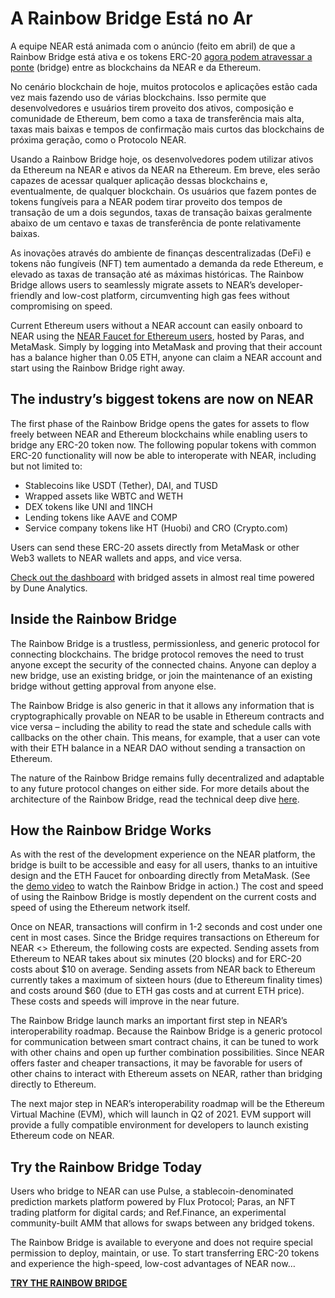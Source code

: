 # A Rainbow Bridge Está no Ar

A equipe NEAR está animada com o anúncio (feito em abril) de que a Rainbow Bridge está ativa e os tokens ERC-20 [agora podem atravessar a ponte](https://ethereum.bridgetonear.org/) (bridge) entre as blockchains da NEAR e da Ethereum.

No cenário blockchain de hoje, muitos protocolos e aplicações estão cada vez mais fazendo uso de várias blockchains. Isso permite que desenvolvedores e usuários tirem proveito dos ativos, composição e comunidade de Ethereum, bem como a taxa de transferência mais alta, taxas mais baixas e tempos de confirmação mais curtos das blockchains de próxima geração, como o Protocolo NEAR.

Usando a Rainbow Bridge hoje, os desenvolvedores podem utilizar ativos da Ethereum na NEAR e ativos da NEAR na Ethereum. Em breve, eles serão capazes de acessar qualquer aplicação dessas blockchains e, eventualmente, de qualquer blockchain. Os usuários que fazem pontes de tokens fungíveis para a NEAR podem tirar proveito dos tempos de transação de um a dois segundos, taxas de transação baixas geralmente abaixo de um centavo e taxas de transferência de ponte relativamente baixas.

As inovações através do ambiente de finanças descentralizadas (DeFi) e tokens não fungíveis (NFT) tem aumentado a demanda da rede Ethereum, e elevado as taxas de transação até as máximas históricas. The Rainbow Bridge allows users to seamlessly migrate assets to NEAR’s developer-friendly and low-cost platform, circumventing high gas fees without compromising on speed.

Current Ethereum users without a NEAR account can easily onboard to NEAR using the [NEAR Faucet for Ethereum users](https://faucet.paras.id/), hosted by Paras, and MetaMask. Simply by logging into MetaMask and proving that their account has a balance higher than 0.05 ETH, anyone can claim a NEAR account and start using the Rainbow Bridge right away.

## The industry’s biggest tokens are now on NEAR

The first phase of the Rainbow Bridge opens the gates for assets to flow freely between NEAR and Ethereum blockchains while enabling users to bridge any ERC-20 token now. The following popular tokens with common ERC-20 functionality will now be able to interoperate with NEAR, including but not limited to:

* Stablecoins like USDT (Tether), DAI, and TUSD
* Wrapped assets like WBTC and WETH
* DEX tokens like UNI and 1INCH
* Lending tokens like AAVE and COMP
* Service company tokens like HT (Huobi) and CRO (Crypto.com)

Users can send these ERC-20 assets directly from MetaMask or other Web3 wallets to NEAR wallets and apps, and vice versa.

[Check out the dashboard](https://duneanalytics.com/zavodil/rainbow-bridge) with bridged assets in almost real time powered by Dune Analytics.

## Inside the Rainbow Bridge

The Rainbow Bridge is a trustless, permissionless, and generic protocol for connecting blockchains. The bridge protocol removes the need to trust anyone except the security of the connected chains. Anyone can deploy a new bridge, use an existing bridge, or join the maintenance of an existing bridge without getting approval from anyone else.

The Rainbow Bridge is also generic in that it allows any information that is cryptographically provable on NEAR to be usable in Ethereum contracts and vice versa – including the ability to read the state and schedule calls with callbacks on the other chain. This means, for example, that a user can vote with their ETH balance in a NEAR DAO without sending a transaction on Ethereum.

The nature of the Rainbow Bridge remains fully decentralized and adaptable to any future protocol changes on either side. For more details about the architecture of the Rainbow Bridge, read the technical deep dive [here](https://near.org/blog/eth-near-rainbow-bridge/).

## How the Rainbow Bridge Works

As with the rest of the development experience on the NEAR platform, the bridge is built to be accessible and easy for all users, thanks to an intuitive design and the ETH Faucet for onboarding directly from MetaMask. (See the [demo video](https://near.ai/rainbow_bridge) to watch the Rainbow Bridge in action.) The cost and speed of using the Rainbow Bridge is mostly dependent on the current costs and speed of using the Ethereum network itself.

Once on NEAR, transactions will confirm in 1-2 seconds and cost under one cent in most cases. Since the Bridge requires transactions on Ethereum for NEAR <> Ethereum, the following costs are expected. Sending assets from Ethereum to NEAR takes about six minutes (20 blocks) and for ERC-20 costs about $10 on average. Sending assets from NEAR back to Ethereum currently takes a maximum of sixteen hours (due to Ethereum finality times) and costs around $60 (due to ETH gas costs and at current ETH price). These costs and speeds will improve in the near future.

The Rainbow Bridge launch marks an important first step in NEAR’s interoperability roadmap. Because the Rainbow Bridge is a generic protocol for communication between smart contract chains, it can be tuned to work with other chains and open up further combination possibilities. Since NEAR offers faster and cheaper transactions, it may be favorable for users of other chains to interact with Ethereum assets on NEAR, rather than bridging directly to Ethereum.

The next major step in NEAR’s interoperability roadmap will be the Ethereum Virtual Machine (EVM), which will launch in Q2 of 2021. EVM support will provide a fully compatible environment for developers to launch existing Ethereum code on NEAR.

## Try the Rainbow Bridge Today

Users who bridge to NEAR can use Pulse, a stablecoin-denominated prediction markets platform powered by Flux Protocol; Paras, an NFT trading platform for digital cards; and Ref.Finance, an experimental community-built AMM that allows for swaps between any bridged tokens.

The Rainbow Bridge is available to everyone and does not require special permission to deploy, maintain, or use. To start transferring ERC-20 tokens and experience the high-speed, low-cost advantages of NEAR now…

**[TRY THE RAINBOW BRIDGE](https://ethereum.bridgetonear.org/)**
